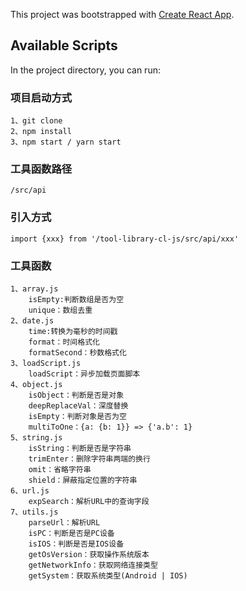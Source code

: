 This project was bootstrapped with [Create React App](https://github.com/facebook/create-react-app).

## Available Scripts

In the project directory, you can run:
### 项目启动方式
    1、git clone
    2、npm install
    3、npm start / yarn start
### 工具函数路径
    /src/api
### 引入方式
    import {xxx} from '/tool-library-cl-js/src/api/xxx'
### 工具函数
    1、array.js
        isEmpty:判断数组是否为空
        unique：数组去重
    2、date.js
        time:转换为毫秒的时间戳
        format：时间格式化
        formatSecond：秒数格式化
    3、loadScript.js
        loadScript：异步加载页面脚本
    4、object.js
        isObject：判断是否是对象
        deepReplaceVal：深度替换
        isEmpty：判断对象是否为空
        multiToOne：{a: {b: 1}} => {'a.b': 1}
    5、string.js
        isString：判断是否是字符串
        trimEnter：删除字符串两端的换行
        omit：省略字符串
        shield：屏蔽指定位置的字符串
    6、url.js
        expSearch：解析URL中的查询字段
    7、utils.js
        parseUrl：解析URL
        isPC：判断是否是PC设备
        isIOS：判断是否是IOS设备
        getOsVersion：获取操作系统版本
        getNetworkInfo：获取网络连接类型
        getSystem：获取系统类型(Android | IOS)
        

